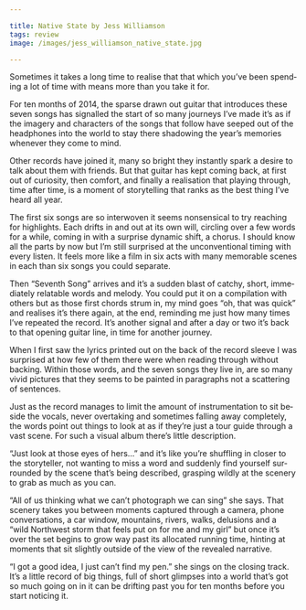 ```yaml
---

title: Native State by Jess Williamson
tags: review
image: /images/jess_williamson_native_state.jpg

---
```


Some­times it takes a long time to real­ise that that which you’ve been spend­ing a lot of time with means more than you take it for.

For ten months of 2014, the sparse drawn out gui­tar that in­tro­duces these seven songs has sig­nalled the start of so many jour­neys I’ve made it’s as if the im­agery and char­ac­ters of the songs that fol­low have seeped out of the head­phones into the world to stay there shad­ow­ing the year’s memor­ies whenever they come to mind.

Other re­cords have joined it, many so bright they in­stantly spark a de­sire to talk about them with friends. But that gui­tar has kept com­ing back, at first out of curi­os­ity, then com­fort, and fi­nally a real­isa­tion that play­ing through, time after time, is a mo­ment of storytelling that ranks as the best thing I’ve heard all year.

The first six songs are so in­ter­woven it seems non­sensical to try reach­ing for high­lights. Each drifts in and out at its own will, circ­ling over a few words for a while, com­ing in with a sur­prise dy­namic shift, a chorus. I should know all the parts by now but I’m still sur­prised at the un­con­ven­tional tim­ing with every listen. It feels more like a film in six acts with many mem­or­able scenes in each than six songs you could sep­ar­ate.

Then “Sev­enth Song” ar­rives and it’s a sud­den blast of catchy, short, im­me­di­ately re­lat­able words and melody. You could put it on a com­pil­a­tion with oth­ers but as those first chords strum in, my mind goes “oh, that was quick” and real­ises it’s there again, at the end, re­mind­ing me just how many times I’ve re­peated the re­cord. It’s an­other sig­nal and after a day or two it’s back to that open­ing gui­tar line, in time for an­other jour­ney.

When I first saw the lyr­ics prin­ted out on the back of the re­cord sleeve I was sur­prised at how few of them there were when read­ing through without back­ing. Within those words, and the seven songs they live in, are so many vivid pic­tures that they seems to be painted in para­graphs not a scat­ter­ing of sen­tences.

Just as the re­cord man­ages to limit the amount of in­stru­ment­a­tion to sit be­side the vo­cals, never over­tak­ing and some­times fall­ing away com­pletely, the words point out things to look at as if they’re just a tour guide through a vast scene. For such a visual al­bum there’s little de­scrip­tion.

“Just look at those eyes of hers…” and it’s like you’re shuff­ling in closer to the storyteller, not want­ing to miss a word and sud­denly find your­self sur­roun­ded by the scene that’s be­ing de­scribed, grasp­ing wildly at the scenery to grab as much as you can.

“All of us think­ing what we can’t pho­to­graph we can sing” she says. That scenery takes you between mo­ments cap­tured through a cam­era, phone con­ver­sa­tions, a car win­dow, moun­tains, rivers, walks, de­lu­sions and a “wild North­w­est storm that feels put on for me and my girl” but once it’s over the set be­gins to grow way past its al­loc­ated run­ning time, hint­ing at mo­ments that sit slightly out­side of the view of the re­vealed nar­rat­ive.

“I got a good idea, I just can’t find my pen.” she sings on the clos­ing track. It’s a little re­cord of big things, full of short glimpses into a world that’s got so much go­ing on in it can be drift­ing past you for ten months be­fore you start no­ti­cing it.
